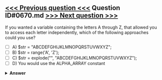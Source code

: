[<<< Previous question <<<](0669.md)   Question ID#0670.md   [>>> Next question >>>](0671.md)
---

If you wanted a variable containing the letters A through Z, that allowed you to access each letter independently, which of the following approaches could you use?




- [ ] A) $str = "ABCDEFGHIJKLMNOPQRSTUVWXYZ";
- [ ] B) $str = range('A', 'Z');
- [ ] C) $str = explode("", "ABCDEFGHIJKLMNOPQRSTUVWXYZ");
- [ ] D) You would use the ALPHA_ARRAY constant

<details><summary><b>Answer</b></summary>
<p>
  Answer: <strong>A, B</strong>
</p>
</details>
